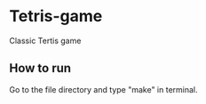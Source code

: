 # Tetris-game
Classic Tertis game

## How to run
Go to the file directory and type "make" in terminal.


